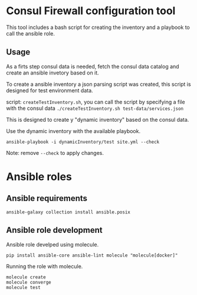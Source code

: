 # Consul Firewall configuration tool

This tool includes a bash script for creating the inventory and a playbook to call the ansible role.

## Usage

As a firts step consul data is needed, fetch the consul data catalog and create an ansible invetory based on it.

To create a ansible inventory a json parsing script was created, this script is designed for test environment data.

script: `createTestInventory.sh`, you can call the script by specifying a file with the consul data `./createTestInventory.sh test-data/services.json`

This is designed to create y "dynamic inventory" based on the consul data.

Use the dynamic inventory with the available playbook.

```
ansible-playbook -i dynamicInventory/test site.yml --check
```
Note: remove `--check` to apply changes.

# Ansible roles

## Ansible requirements
```
ansible-galaxy collection install ansible.posix
```

## Ansible role development

Ansible role develped using molecule.
```
pip install ansible-core ansible-lint molecule "molecule[docker]"
```

Running the role with molecule.
```
molecule create
molecule converge
molecule test
```
